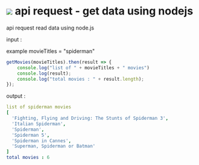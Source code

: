 # <img src="https://img.icons8.com/fluency/48/000000/node-js.png"/> api request - get data using nodejs
api request read data using node.js

input :

example movieTitles = "spiderman"

```javascript
getMovies(movieTitles).then(result => {
    console.log("list of " + movieTitles + " movies")
    console.log(result);
    console.log("total movies : " + result.length);
});
```
output :
```yaml
list of spiderman movies
[                                                           
  'Fighting, Flying and Driving: The Stunts of Spiderman 3',
  'Italian Spiderman',                                      
  'Spiderman',                                              
  'Spiderman 5',                                            
  'Spiderman in Cannes',                                    
  'Superman, Spiderman or Batman'                           
]                                                           
total movies : 6 
```

